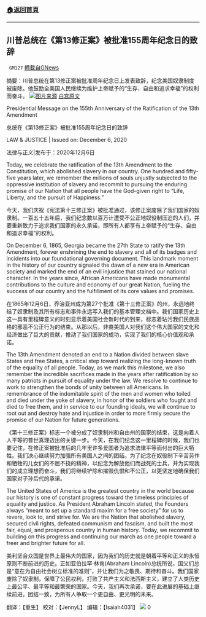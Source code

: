 ###  [:house:返回首頁](https://github.com/ourhimalayas/txt)
---

## 川普总统在《第13修正案》被批准155周年纪念日的致辞
` GM127` [轉載自GNews](https://gnews.org/zh-hans/630727/)

摘要：川普总统在第13修正案被批准周年纪念日上发表致辞，纪念美国奴隶制度被废除。他鼓励全美国人民继续为维护上帝赋予的“生存、自由和追求幸福”的权利而奋斗。
![]()![](https://gnews-media-offload.s3.amazonaws.com/wp-content/uploads/2020/12/08234944/WH_20201206_figure1.jpg)[图片来源](https://www.archives.gov/files/historical-docs/doc-content/images/13th-amendment-l-b.jpg)
[白宫原文](https://www.whitehouse.gov/briefings-statements/presidential-message-155th-anniversary-ratification-13th-amendment/)

Presidential Message on the 155th Anniversary of the Ratification of the 13th Amendment

总统在《第13修正案》被批准155周年纪念日的致辞

LAW & JUSTICE | Issued on: December 6, 2020

法律与正义|发布于：2020年12月6日

Today, we celebrate the ratification of the 13th Amendment to the Constitution, which abolished slavery in our country. One hundred and fifty-five years later, we remember the millions of souls unjustly subjected to the oppressive institution of slavery and recommit to pursuing the enduring promise of our Nation that all people have the God-given right to “Life, Liberty, and the pursuit of Happiness.”

今天，我们庆祝《宪法第十三修正案》被批准通过，该修正案废除了我们国家的奴隶制。一百五十五年后，我们纪念数以百万计遭受不公正地奴役制压迫的人们，并要重新致力于追求我们国家的永久承诺，即所有人都享有上帝赋予的“生存、自由和追求幸福”的权利。

On December 6, 1865, Georgia became the 27th State to ratify the 13th Amendment, forever enshrining the end to slavery and all of its badges and incidents into our foundational governing document. This landmark moment in the history of our country signaled the dawn of a new era in American society and marked the end of an evil injustice that stained our national character. In the years since, African Americans have made monumental contributions to the culture and economy of our great Nation, fueling the success of our country and the fulfillment of its core values and promises.

在1865年12月6日，乔治亚州成为第27个批准《第十三修正案》的州，永远地终结了奴隶制及其所有标志和事件永远写入我们的基本管理文档中。我们国家历史上这一具有里程碑意义的时刻显示着美国社会新时代的到来，标志着玷污我们民族品格的邪恶不公正行为的结束。从那以后，非裔美国人对我们这个伟大国家的文化和经济做出了巨大的贡献，推动了我们国家的成功，实现了我们的核心价值观和承诺。

The 13th Amendment denoted an end to a Nation divided between slave States and free States, a critical step toward realizing the long-known truth of the equality of all people. Today, as we mark this milestone, we also remember the incredible sacrifices made in the years after ratification by so many patriots in pursuit of equality under the law. We resolve to continue to work to strengthen the bonds of unity between all Americans. In remembrance of the indomitable spirit of the men and women who toiled and died under the yoke of slavery, in honor of the soldiers who fought and died to free them, and in service to our founding ideals, we will continue to root out and destroy hate and injustice in order to more firmly secure the promise of our Nation for future generations.

《第十三修正案》标志一个被分成了奴隶制州和自由州的国家的结束，这是向着人人平等的普世真理迈出的关键一步。今天，在我们纪念这一里程碑的时候，我们也要记住，在修正案被批准后的几年里许多爱国者为追求法律平等而付出的巨大牺牲。我们决心继续努力加强所有美国人之间的团结。为了纪念在奴役制下辛苦劳作和牺牲的儿女们的不屈不挠的精神，以纪念为解放他们而战死的士兵，并为实现我们的成立理想而奋斗，我们将继续铲除和摧毁仇恨和不公正，以更坚定地确保我们国家对子孙后代的承诺。

The United States of America is the greatest country in the world because our history is one of constant progress toward the timeless principles of equality and justice. As President Abraham Lincoln stated, the Founders always “meant to set up a standard maxim for a free society” for us to revere, look to, and strive for. We are the Nation that abolished slavery, secured civil rights, defeated communism and fascism, and built the most fair, equal, and prosperous country in human history. Today, we recommit to building on this progress and continuing our march as one people toward a freer and brighter future for all.

美利坚合众国是世界上最伟大的国家，因为我们的历史就是朝着平等和正义的永恒原则不断前进的历史。正如亚伯拉罕·林肯(Abraham Lincoln)总统所说，国父们总是“意在为自由社会树立标准的准则”，并让我们为之敬畏、期待和奋斗。我们国家废除了奴隶制，保障了公民权利，打败了共产主义和法西斯主义，建立了人类历史上最公平、最平等和最繁荣的国家。今天，我们再次承诺，要在此进展的基础上继续前进，团结一致，为所有人争取一个更自由、更光明的未来。

翻译：【重生】 校对：【JennyL】 编辑：【Isaiah4031】
![]()![](https://gnews-media-offload.s3.amazonaws.com/wp-content/uploads/2020/11/22111053/VOG-Rose-Garden-Team.png)
0

